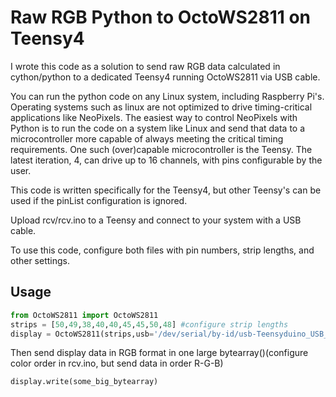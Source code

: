 Raw RGB Python to OctoWS2811 on Teensy4
======================

I wrote this code as a solution to send raw RGB data calculated in cython/python to a dedicated Teensy4 running OctoWS2811 via USB cable.<br>

You can run the python code on any Linux system, including Raspberry Pi's. Operating systems such as linux are not optimized to drive timing-critical applications like NeoPixels. The easiest way to control NeoPixels with Python is to run the code on a system like Linux and send that data to a microcontroller more capable of always meeting the critical timing requirements. One such (over)capable microcontroller is the Teensy. The latest iteration, 4, can drive up to 16 channels, with pins configurable by the user.  <br>

This code is written specifically for the Teensy4, but other Teensy's can be used if the pinList configuration is ignored. <br>

Upload rcv/rcv.ino to a Teensy and connect to your system with a USB cable.<br>

To use this code, configure both files with pin numbers, strip lengths, and other settings. 

Usage
-------------------
```python
from OctoWS2811 import OctoWS2811 
strips = [50,49,38,40,40,45,45,50,48] #configure strip lengths
display = OctoWS2811(strips,usb='/dev/serial/by-id/usb-Teensyduino_USB_Serial_0000000-0000',fps_show=True)
```

Then send display data in RGB format in one large bytearray()(configure color order in rcv.ino, but send data in order R-G-B) 
```python
display.write(some_big_bytearray)
```
